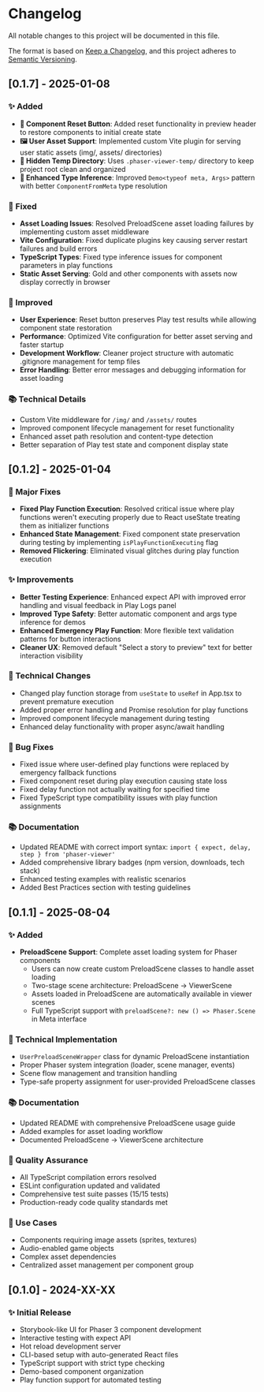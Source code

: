 # Changelog

All notable changes to this project will be documented in this file.

The format is based on [Keep a Changelog](https://keepachangelog.com/en/1.0.0/),
and this project adheres to [Semantic Versioning](https://semver.org/spec/v2.0.0.html).

## [0.1.7] - 2025-01-08

### ✨ Added
- **🔄 Component Reset Button**: Added reset functionality in preview header to restore components to initial create state
- **🖼️ User Asset Support**: Implemented custom Vite plugin for serving user static assets (img/, assets/ directories)
- **🧹 Hidden Temp Directory**: Uses `.phaser-viewer-temp/` directory to keep project root clean and organized
- **🎯 Enhanced Type Inference**: Improved `Demo<typeof meta, Args>` pattern with better `ComponentFromMeta` type resolution

### 🔧 Fixed
- **Asset Loading Issues**: Resolved PreloadScene asset loading failures by implementing custom asset middleware
- **Vite Configuration**: Fixed duplicate plugins key causing server restart failures and build errors
- **TypeScript Types**: Fixed type inference issues for component parameters in play functions
- **Static Asset Serving**: Gold and other components with assets now display correctly in browser

### 🚀 Improved
- **User Experience**: Reset button preserves Play test results while allowing component state restoration
- **Performance**: Optimized Vite configuration for better asset serving and faster startup
- **Development Workflow**: Cleaner project structure with automatic .gitignore management for temp files
- **Error Handling**: Better error messages and debugging information for asset loading

### 📚 Technical Details
- Custom Vite middleware for `/img/` and `/assets/` routes
- Improved component lifecycle management for reset functionality
- Enhanced asset path resolution and content-type detection
- Better separation of Play test state and component display state

## [0.1.2] - 2025-01-04

### 🚀 Major Fixes

- **Fixed Play Function Execution**: Resolved critical issue where play functions weren't executing properly due to React useState treating them as initializer functions
- **Enhanced State Management**: Fixed component state preservation during testing by implementing `isPlayFunctionExecuting` flag
- **Removed Flickering**: Eliminated visual glitches during play function execution

### ✨ Improvements

- **Better Testing Experience**: Enhanced expect API with improved error handling and visual feedback in Play Logs panel
- **Improved Type Safety**: Better automatic component and args type inference for demos
- **Enhanced Emergency Play Function**: More flexible text validation patterns for button interactions
- **Cleaner UX**: Removed default "Select a story to preview" text for better interaction visibility

### 🔧 Technical Changes

- Changed play function storage from `useState` to `useRef` in App.tsx to prevent premature execution
- Added proper error handling and Promise resolution for play functions
- Improved component lifecycle management during testing
- Enhanced delay functionality with proper async/await handling

### 🐛 Bug Fixes

- Fixed issue where user-defined play functions were replaced by emergency fallback functions
- Fixed component reset during play execution causing state loss
- Fixed delay function not actually waiting for specified time
- Fixed TypeScript type compatibility issues with play function assignments

### 📚 Documentation

- Updated README with correct import syntax: `import { expect, delay, step } from 'phaser-viewer'`
- Added comprehensive library badges (npm version, downloads, tech stack)
- Enhanced testing examples with realistic scenarios
- Added Best Practices section with testing guidelines

## [0.1.1] - 2025-08-04

### ✨ Added
- **PreloadScene Support**: Complete asset loading system for Phaser components
  - Users can now create custom PreloadScene classes to handle asset loading
  - Two-stage scene architecture: PreloadScene → ViewerScene
  - Assets loaded in PreloadScene are automatically available in viewer scenes
  - Full TypeScript support with `preloadScene?: new () => Phaser.Scene` in Meta interface

### 🔧 Technical Implementation
- `UserPreloadSceneWrapper` class for dynamic PreloadScene instantiation
- Proper Phaser system integration (loader, scene manager, events)
- Scene flow management and transition handling
- Type-safe property assignment for user-provided PreloadScene classes

### 📚 Documentation
- Updated README with comprehensive PreloadScene usage guide
- Added examples for asset loading workflow
- Documented PreloadScene → ViewerScene architecture

### 🧪 Quality Assurance
- All TypeScript compilation errors resolved
- ESLint configuration updated and validated
- Comprehensive test suite passes (15/15 tests)
- Production-ready code quality standards met

### 🎯 Use Cases
- Components requiring image assets (sprites, textures)
- Audio-enabled game objects
- Complex asset dependencies
- Centralized asset management per component group

## [0.1.0] - 2024-XX-XX

### ✨ Initial Release
- Storybook-like UI for Phaser 3 component development
- Interactive testing with expect API
- Hot reload development server
- CLI-based setup with auto-generated React files
- TypeScript support with strict type checking
- Demo-based component organization
- Play function support for automated testing